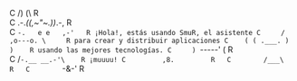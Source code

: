 
C       /)   (\       R    
C  .-._((,~"~.))_.-,  R  
C   `-.   e e   ,-'   R ¡Hola!, estás usando SmuR, el asistente
C     / ,o---o. \     R para crear y distribuir aplicaciones
C    ( ( .___. ) )    R usando las mejores tecnologías.
C     ) `-----' (     R  
C    /`-.__ __.-'\    R ¡muuuu!
C         ,8.         R  
C        /___\        R  
C        `-&-'        R  
